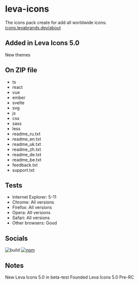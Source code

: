 # leva-icons
The icons pack create for add all worldwide icons: [icons.levabrands.dev/about](https://levabrands.dev/icons/about/)
## Added in Leva Icons 5.0
New themes
## On ZIP file
* ts
* react
* vue
* ember
* svelte
* svg
* js
* css
* sass
* less
* readme_ru.txt
* readme_en.txt
* readme_uk.txt
* readme_zh.txt
* readme_de.txt
* readme_be.txt
* feedback.txt
* support.txt
## Tests
* Internet Explorer: 5-11
* Chrome: All versions
* Firefox: All versions
* Opera: All versions
* Safari: All versions
* Other browsers: Good
## Socials
![build](https://github.com/buttons/github-buttons/workflows/build/badge.svg)
[![npm](https://img.shields.io/npm/v/github-buttons)](https://www.npmjs.com/leva-icons)
## Notes
New Leva Icons 5.0 in beta-test
Founded Leva Icons 5.0 Pre-RC

